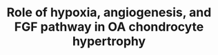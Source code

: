 ---
annotations:
- id: PW:0002521
  parent: classic metabolic pathway
  type: Pathway Ontology
  value: thyroid hormone biosynthetic pathway
- id: DOID:8398
  type: Disease Ontology
  value: osteoarthritis
- id: PW:0000360
  parent: regulatory pathway
  type: Pathway Ontology
  value: hypoxia inducible factor pathway
- id: PW:0000328
  parent: signaling pathway
  type: Pathway Ontology
  value: fibroblast growth factor signaling pathway
- id: PW:0000007
  parent: signaling pathway
  type: Pathway Ontology
  value: mitogen activated protein kinase signaling pathway
authors:
- Phil Hit
- Uday as
- Thanos Oikonomou
- DeSl
description: Hypoxia in osteoarthritis (OA) leads to low oxygen levels in cartilage,
  activating hypoxia-inducible factors (HIFs). Angiogenesis occurs in response to
  hypoxia, stimulating the formation of new blood vessels. Vascular endothelial growth
  factor (VEGF) plays a key role in angiogenesis. Dysregulation of the canonical FGF
  signalling pathway disrupts chondrocyte proliferation and differentiation. In OA,
  aberrant FGF signalling contributes to the hypertrophic chondrocyte phenotype. This
  phenotype is associated with increased cell size, altered gene expression and matrix
  degradation. Understanding these interactions may provide therapeutic insights for
  the treatment of OA. The pathway is based on Figure 5 of the paper by Ellen G. J.
  Ripmeester et al. (2018).
last-edited: 2023-06-25
organisms:
- Homo sapiens
redirect_from:
- /index.php/Pathway:WP5373
- /instance/WP5373
- /instance/WP5373_r126811
revision: r126811
schema-jsonld:
- '@context': https://schema.org/
  '@id': https://wikipathways.github.io/pathways/WP5373.html
  '@type': Dataset
  creator:
    '@type': Organization
    name: WikiPathways
  description: Hypoxia in osteoarthritis (OA) leads to low oxygen levels in cartilage,
    activating hypoxia-inducible factors (HIFs). Angiogenesis occurs in response to
    hypoxia, stimulating the formation of new blood vessels. Vascular endothelial
    growth factor (VEGF) plays a key role in angiogenesis. Dysregulation of the canonical
    FGF signalling pathway disrupts chondrocyte proliferation and differentiation.
    In OA, aberrant FGF signalling contributes to the hypertrophic chondrocyte phenotype.
    This phenotype is associated with increased cell size, altered gene expression
    and matrix degradation. Understanding these interactions may provide therapeutic
    insights for the treatment of OA. The pathway is based on Figure 5 of the paper
    by Ellen G. J. Ripmeester et al. (2018).
  keywords:
  - ACAN
  - AGC
  - AKT1
  - AKT2
  - AKT3
  - ARNT
  - CCN2
  - CEBPB
  - CNMD
  - COL10A1
  - COL1A1
  - COL2A1
  - COL3A1
  - DDR2
  - DIO2
  - Dioxygene
  - EPAS1
  - FGF23
  - FGFR1
  - FGFR2
  - FGFR3
  - FGFR4
  - FOS
  - FOSB
  - FOSL1
  - FOSL2
  - GANC
  - HIF1A
  - IBSP
  - JAK2
  - JUN
  - JUNB
  - JUND
  - KDR
  - L-thyroxine
  - LAMTOR1
  - MAPK1
  - MAPK3
  - MMP13
  - NFKB1
  - NGF
  - NTRK1
  - PIK3CA
  - PRKCA
  - Prolyl 4-hydroxylase
  - RAS
  - RELA
  - RELB
  - RUNX2
  - SOX9
  - SPP1
  - STAT3
  - Triiodothyronine
  - VEGFA
  - VHL
  license: CC0
  name: Role of hypoxia, angiogenesis, and FGF pathway in OA chondrocyte hypertrophy
seo: CreativeWork
title: Role of hypoxia, angiogenesis, and FGF pathway in OA chondrocyte hypertrophy
wpid: WP5373
---